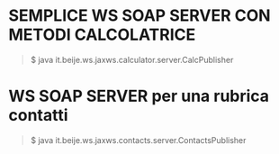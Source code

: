 # SEMPLICE WS SOAP SERVER CON METODI CALCOLATRICE
> $ java it.beije.ws.jaxws.calculator.server.CalcPublisher

# WS SOAP SERVER per una rubrica contatti
> $ java it.beije.ws.jaxws.contacts.server.ContactsPublisher
